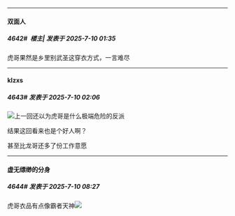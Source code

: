 ﻿
*****

####  双面人  
##### 4642#         楼主| 发表于 2025-7-10 01:35

虎哥果然是乡里别武圣这穿衣方式，一言难尽


*****

####  klzxs  
##### 4643#       发表于 2025-7-10 02:06

<img src="https://static.stage1st.com/image/smiley/face2017/020.png" referrerpolicy="no-referrer">上一回还以为虎哥是什么极端危险的反派

结果这回看来也是个好人啊？

甚至比龙哥还多了份工作意愿


*****

####  虚无缥缈的分身  
##### 4644#       发表于 2025-7-10 08:27

虎哥衣品有点像霸者天神<img src="https://static.stage1st.com/image/smiley/face2017/067.png" referrerpolicy="no-referrer">


